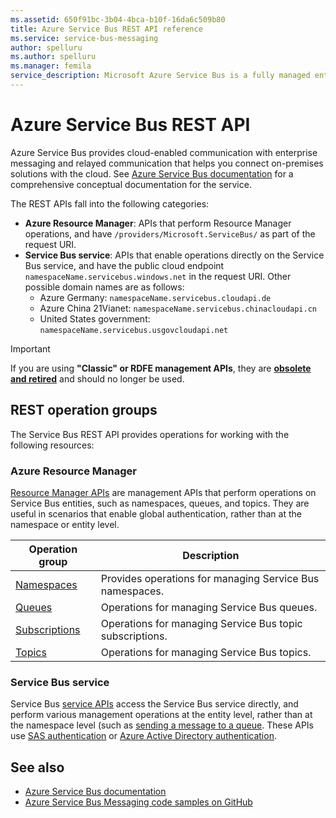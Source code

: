 ```yaml
---
ms.assetid: 650f91bc-3b04-4bca-b10f-16da6c509b80
title: Azure Service Bus REST API reference
ms.service: service-bus-messaging
author: spelluru
ms.author: spelluru
ms.manager: femila
service_description: Microsoft Azure Service Bus is a fully managed enterprise integration message broker. Service Bus can decouple applications and services. Service Bus offers a reliable and secure platform for asynchronous transfer of data and state.
---
```


# Azure Service Bus REST API

Azure Service Bus provides cloud-enabled communication with enterprise messaging and relayed communication that helps you connect on-premises solutions with the cloud. See [Azure Service Bus documentation](https://docs.microsoft.com/azure/service-bus-messaging/) for a comprehensive conceptual documentation for the service. 

The REST APIs fall into the following categories:

- **Azure Resource Manager**: APIs that perform Resource Manager operations, and have `/providers/Microsoft.ServiceBus/` as part of the request URI. 
- **Service Bus service**: APIs that enable operations directly on the Service Bus service, and have the public cloud endpoint `namespaceName.servicebus.windows.net` in the request URI. Other possible domain names are as follows:
   - Azure Germany: `namespaceName.servicebus.cloudapi.de`
   - Azure China 21Vianet: `namespaceName.servicebus.chinacloudapi.cn`
   - United States government: `namespaceName.servicebus.usgovcloudapi.net`

> [!IMPORTANT]
> If you are using **"Classic" or RDFE management APIs**, they are [**obsolete and retired**](https://techcommunity.microsoft.com/t5/Service-Bus-blog/Deprecating-Service-Management-support-for-Azure-Service-Bus/ba-p/370909/) and should no longer be used.


## REST operation groups
The Service Bus REST API provides operations for working with the following resources:

### Azure Resource Manager

[Resource Manager APIs](/rest/api/servicebus/namespaces) are management APIs that perform operations on Service Bus entities, such as namespaces, queues, and topics. They are useful in scenarios that enable global authentication, rather than at the namespace or entity level.

| Operation group               | Description                                                                             |
|-------------------------------|-----------------------------------------------------------------------------------------|
| [Namespaces](xref:management.azure.com.servicebus.stable.namespaces)          | Provides operations for managing Service Bus namespaces. |
| [Queues](xref:management.azure.com.servicebus.stable.queues)  | Operations for managing Service Bus queues. |
| [Subscriptions](xref:management.azure.com.servicebus.stable.subscriptions)  | Operations for managing Service Bus topic subscriptions. |
| [Topics](xref:management.azure.com.servicebus.stable.topics)  | Operations for managing Service Bus topics. |

### Service Bus service

Service Bus [service APIs](/rest/api/servicebus/service-bus-runtime-rest) access the Service Bus service directly, and perform various management operations at the entity level, rather than at the namespace level (such as [sending a message to a queue](/rest/api/servicebus/send-message-to-queue). These APIs use [SAS authentication](https://docs.microsoft.com/azure/service-bus-messaging/service-bus-sas) or [Azure Active Directory authentication](https://docs.microsoft.com/azure/service-bus-messaging/authenticate-application).  

## See also

- [Azure Service Bus documentation](https://docs.microsoft.com/azure/service-bus)
- [Azure Service Bus Messaging code samples on GitHub](https://github.com/Azure-Samples/azure-servicebus-messaging-samples)
